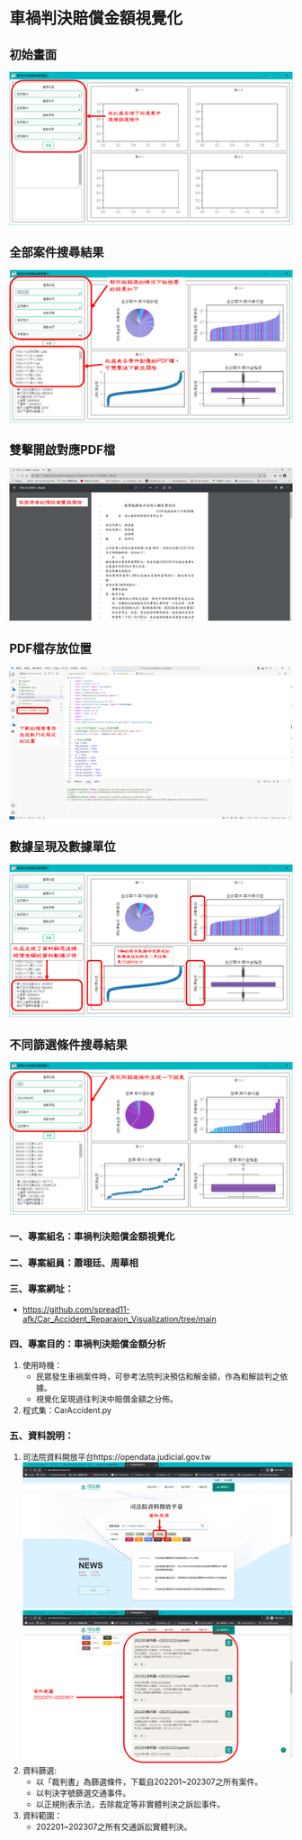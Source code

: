 # 車禍判決賠償金額視覺化
## 初始畫面
![產生圖片](./資料來源3.png)
## 全部案件搜尋結果
![產生圖片](./資料來源4.png)
## 雙擊開啟對應PDF檔
![產生圖片](./資料來源5.png)
## PDF檔存放位置
![產生圖片](./資料來源6.png)
## 數據呈現及數據單位
![產生圖片](./資料來源7.png)
## 不同篩選條件搜尋結果
![產生圖片](./資料來源8.png)



### 一、專案組名：車禍判決賠償金額視覺化
### 二、專案組員：蕭翊廷、周華相
### 三、專案網址：
- https://github.com/spread11-afk/Car_Accident_Reparaion_Visualization/tree/main

### 四、專案目的：車禍判決賠償金額分析
1. 使用時機：
   - 民眾發生車禍案件時，可參考法院判決預估和解金額，作為和解談判之依據。
   - 視覺化呈現過往判決中賠償金額之分佈。
2. 程式集：CarAccident.py
### 五、資料說明：
1. 司法院資料開放平台https://opendata.judicial.gov.tw
![產生圖片](%E8%B3%87%E6%96%99%E4%BE%86%E6%BA%901.png)
![產生圖片](%E8%B3%87%E6%96%99%E4%BE%86%E6%BA%902.png)
2. 資料篩選: 
   - 以「裁判書」為篩選條件，下載自202201~202307之所有案件。
   - 以判決字號篩選交通事件。
   - 以正規則表示法，去除裁定等非實體判決之訴訟事件。　
3. 資料範圍：
   - 202201~202307之所有交通訴訟實體判決。